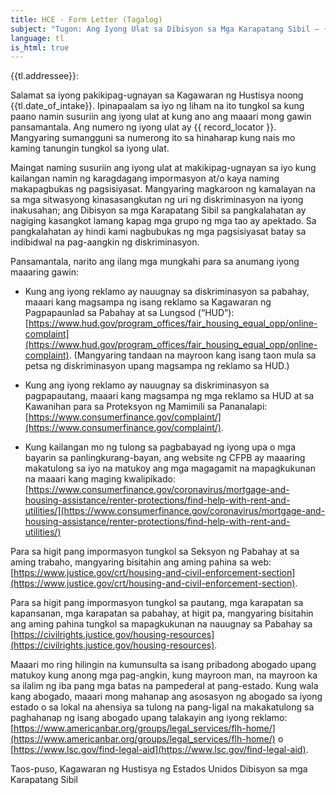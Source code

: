 ```yaml
---
title: HCE - Form Letter (Tagalog)
subject: "Tugon: Ang Iyong Ulat sa Dibisyon sa Mga Karapatang Sibil – {{ record_locator }} mula sa Seksyon na {{ tl.section_name }}"
language: tl
is_html: true
---
```

{{tl.addressee}}:

Salamat sa iyong pakikipag-ugnayan sa Kagawaran ng Hustisya noong {{tl.date_of_intake}}. Ipinapaalam sa iyo ng liham na ito tungkol sa kung paano namin susuriin ang iyong ulat at kung ano ang maaari mong gawin pansamantala.  Ang numero ng iyong ulat ay {{ record_locator  }}. Mangyaring sumangguni sa numerong ito sa hinaharap kung nais mo kaming tanungin tungkol sa iyong ulat.

Maingat naming susuriin ang iyong ulat at makikipag-ugnayan sa iyo kung kailangan namin ng karagdagang impormasyon at/o kaya naming makapagbukas ng pagsisiyasat. Mangyaring magkaroon ng kamalayan na sa mga sitwasyong kinasasangkutan ng uri ng diskriminasyon na iyong inakusahan; ang Dibisyon sa mga Karapatang Sibil sa pangkalahatan ay nagiging kasangkot lamang kapag mga grupo ng mga tao ay apektado.  Sa pangkalahatan ay hindi kami nagbubukas ng mga pagsisiyasat batay sa indibidwal na pag-aangkin ng diskriminasyon.

Pansamantala, narito ang ilang mga mungkahi para sa anumang iyong maaaring gawin:

- Kung ang iyong reklamo ay nauugnay sa diskriminasyon sa pabahay, maaari kang magsampa ng isang reklamo sa Kagawaran ng Pagpapaunlad sa Pabahay at sa Lungsod (“HUD”): [https://www.hud.gov/program_offices/fair_housing_equal_opp/online-complaint](https://www.hud.gov/program_offices/fair_housing_equal_opp/online-complaint). (Mangyaring tandaan na mayroon kang isang taon mula sa petsa ng diskriminasyon upang magsampa ng reklamo sa HUD.)

- Kung ang iyong reklamo ay nauugnay sa diskriminasyon sa pagpapautang, maaari kang magsampa ng mga reklamo sa HUD at sa Kawanihan para sa Proteksyon ng Mamimili sa Pananalapi: [https://www.consumerfinance.gov/complaint/](https://www.consumerfinance.gov/complaint/).

- Kung kailangan mo ng tulong sa pagbabayad ng iyong upa o mga bayarin sa panlingkurang-bayan, ang website ng CFPB ay maaaring makatulong sa iyo na matukoy ang mga magagamit na mapagkukunan na maaari kang maging kwalipikado: [https://www.consumerfinance.gov/coronavirus/mortgage-and-housing-assistance/renter-protections/find-help-with-rent-and-utilities/](https://www.consumerfinance.gov/coronavirus/mortgage-and-housing-assistance/renter-protections/find-help-with-rent-and-utilities/)

Para sa higit pang impormasyon tungkol sa Seksyon ng Pabahay at sa aming trabaho, mangyaring bisitahin ang aming pahina sa web: [https://www.justice.gov/crt/housing-and-civil-enforcement-section](https://www.justice.gov/crt/housing-and-civil-enforcement-section).

Para sa higit pang impormasyon tungkol sa pautang, mga karapatan sa kapansanan, mga karapatan sa pabahay, at higit pa, mangyaring bisitahin ang aming pahina tungkol sa mapagkukunan na nauugnay sa Pabahay sa [https://civilrights.justice.gov/housing-resources](https://civilrights.justice.gov/housing-resources).

Maaari mo ring hilingin na kumunsulta sa isang pribadong abogado upang matukoy kung anong mga pag-angkin, kung mayroon man, na mayroon ka sa ilalim ng iba pang mga batas na pampederal at pang-estado. Kung wala kang abogado, maaari mong mahanap ang asosasyon ng abogado sa iyong estado o sa lokal na ahensiya sa tulong na pang-ligal na makakatulong sa paghahanap ng isang abogado upang talakayin ang iyong reklamo:  [https://www.americanbar.org/groups/legal_services/flh-home/](https://www.americanbar.org/groups/legal_services/flh-home/) o [https://www.lsc.gov/find-legal-aid](https://www.lsc.gov/find-legal-aid).

Taos-puso,
        Kagawaran ng Hustisya ng Estados Unidos
Dibisyon sa mga Karapatang Sibil
